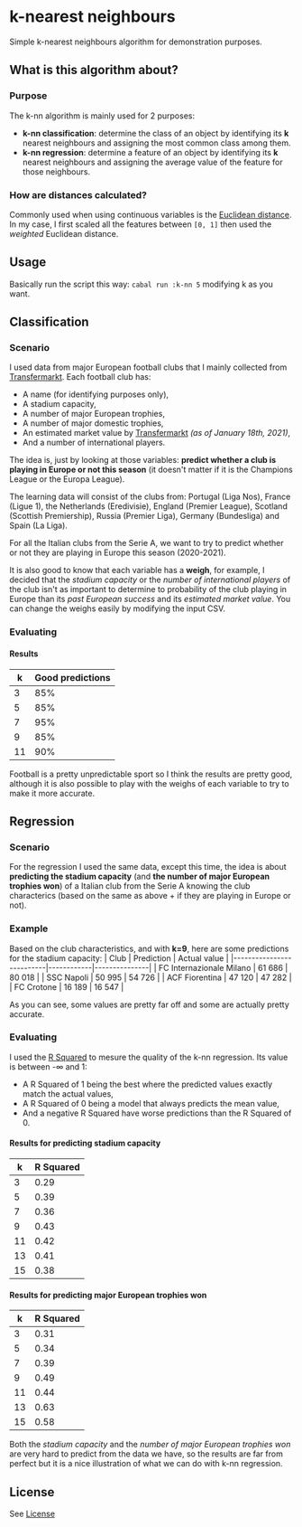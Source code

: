 # k-nearest neighbours
Simple k-nearest neighbours algorithm for demonstration purposes.

## What is this algorithm about?
### Purpose
The k-nn algorithm is mainly used for 2 purposes:
- **k-nn classification**: determine the class of an object by identifying its **k** nearest neighbours and assigning the most common class among them.
- **k-nn regression**: determine a feature of an object by identifying its **k** nearest neighbours and assigning the average value of the feature for those neighbours.

### How are distances calculated?
Commonly used when using continuous variables is the [Euclidean distance](https://en.wikipedia.org/wiki/Euclidean_distance). In my case, I first scaled all the features between `[0, 1]` then used the *weighted* Euclidean distance.

## Usage
Basically run the script this way: `cabal run :k-nn 5` modifying k as you want.

## Classification
### Scenario
I used data from major European football clubs that I mainly collected from [Transfermarkt](https://www.transfermarkt.pt). Each football club has:
- A name (for identifying purposes only),
- A stadium capacity,
- A number of major European trophies,
- A number of major domestic trophies,
- An estimated market value by [Transfermarkt](https://www.transfermarkt.pt) *(as of January 18th, 2021)*,
- And a number of international players.

The idea is, just by looking at those variables: **predict whether a club is playing in Europe or not this season** (it doesn't matter if it is the Champions League or the Europa League).

The learning data will consist of the clubs from: Portugal (Liga Nos), France (Ligue 1), the Netherlands (Eredivisie), England (Premier League), Scotland (Scottish Premiership), Russia (Premier Liga), Germany (Bundesliga) and Spain (La Liga).

For all the Italian clubs from the Serie A, we want to try to predict whether or not they are playing in Europe this season (2020-2021).

It is also good to know that each variable has a **weigh**, for example, I decided that the *stadium capacity* or the *number of international players* of the club isn't as important to determine to probability of the club playing in Europe than its *past European success* and its *estimated market value*. You can change the weighs easily by modifying the input CSV.

### Evaluating
#### Results
| k  | Good predictions |
|----|------------------|
| 3  | 85%              |
| 5  | 85%              |
| 7  | 95%              |
| 9  | 85%              |
| 11 | 90%              |

Football is a pretty unpredictable sport so I think the results are pretty good, although it is also possible to play with the weighs of each variable to try to make it more accurate.

## Regression
### Scenario
For the regression I used the same data, except this time, the idea is about **predicting the stadium capacity** (and **the number of major European trophies won**) of a Italian club from the Serie A knowing the club characterics (based on the same as above + if they are playing in Europe or not).

### Example
Based on the club characteristics, and with **k=9**, here are some predictions for the stadium capacity:
| Club                     | Prediction | Actual value  |
|--------------------------|------------|---------------|
| FC Internazionale Milano | 61 686     | 80 018        |
| SSC Napoli               | 50 995     | 54 726        |
| ACF Fiorentina           | 47 120     | 47 282        |
| FC Crotone               | 16 189     | 16 547        |

As you can see, some values are pretty far off and some are actually pretty accurate.

### Evaluating
I used the [R Squared](https://en.wikipedia.org/wiki/Coefficient_of_determination) to mesure the quality of the k-nn regression. Its value is between -∞ and 1:
- A R Squared of 1 being the best where the predicted values exactly match the actual values,
- A R Squared of 0 being a model that always predicts the mean value,
- And a negative R Squared have worse predictions than the R Squared of 0.

#### Results for predicting stadium capacity
| k  | R Squared |
|----|-----------|
| 3  | 0.29      |
| 5  | 0.39      |
| 7  | 0.36      |
| 9  | 0.43      |
| 11 | 0.42      |
| 13 | 0.41      |
| 15 | 0.38      |

#### Results for predicting major European trophies won
| k  | R Squared |
|----|-----------|
| 3  | 0.31      |
| 5  | 0.34      |
| 7  | 0.39      |
| 9  | 0.49      |
| 11 | 0.44      |
| 13 | 0.63      |
| 15 | 0.58      |

Both the *stadium capacity* and the *number of major European trophies won* are very hard to predict from the data we have, so the results are far from perfect but it is a nice illustration of what we can do with k-nn regression.

## License
See [License](LICENSE)
